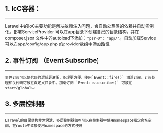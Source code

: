 ## 1. IoC容器：
-----------	
Laravel中的IoC主要功能是解决依赖注入问题，会自动处理类的依赖并自动实例化。部署ServiceProvider 可以在app目录下创建自己的目录结构，并在composer.json 文件中的autoload下添加：`"psr-0": "app/"`。自动加载Service 可以在app/config/app.php 的provider数组中添加路径
	
## 2. 事件订阅 （Event Subscribe) 

------
	事件订阅可以使代码的逻辑更清晰，处理更方便。使用`Event::fire()` 激活订阅。订阅处理相关代码可放在自定义目录中。加载订阅 `Event::subscribe()` 可放在start/global中 
	

## 3. 多层控制器

------------
	Laravel的目录结构非常灵活，多层控制器结构可以在控制器中使用namespace指定命名空间，在route中直接使用namespace的方式使用
